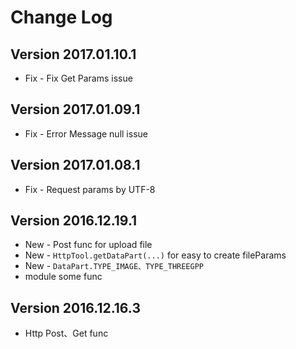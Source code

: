 Change Log
==========

Version 2017.01.10.1
----------------------------
* Fix - Fix Get Params issue

Version 2017.01.09.1
----------------------------
 * Fix - Error Message null issue

Version 2017.01.08.1
----------------------------
 * Fix - Request params by UTF-8

Version 2016.12.19.1
----------------------------
 * New - Post func for upload file
 * New - `HttpTool.getDataPart(...)` for easy to create fileParams
 * New - `DataPart.TYPE_IMAGE、TYPE_THREEGPP`
 * module some func
 
Version 2016.12.16.3
----------------------------

 * Http Post、Get func
